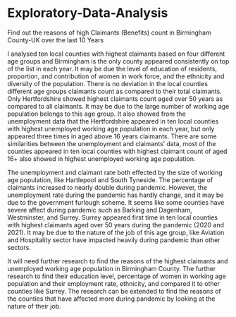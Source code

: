 # Exploratory-Data-Analysis
Find out the reasons of high Claimants (Benefits) count in Birmingham County-UK over the last 10 Years

I analysed ten local counties with highest claimants based on four different age groups and Birmingham is the only county appeared consistently on top of the list in each year. It may be due the level of education of residents, proportion, and contribution of women in work force, and the ethnicity and diversity of the population. There is no deviation in the local counties different age groups claimants count as compared to their total claimants. Only Hertfordshire showed highest claimants count aged over 50 years as compared to all claimants. It may be due to the large number of working age population belongs to this age group. It also showed from the unemployment data that the Hertfordshire appeared in ten local counties with highest unemployed working age population in each year, but only appeared three times in aged above 16 years claimants. There are some similarities between the unemployment and claimants’ data, most of the counties appeared in ten local counties with highest claimant count of aged 16+ also showed in highest unemployed working age population. 

The unemployment and claimant rate both effected by the size of working age population, like Hartlepool and South Tyneside. The percentage of claimants increased to nearly double during pandemic. However, the unemployment rate during the pandemic has hardly change, and it may be due to the government furlough scheme. It seems like some counties have severe affect during pandemic such as Barking and Dagenham, Westminster, and Surrey. Surrey appeared first time in ten local counties with highest claimants aged over 50 years during the pandemic (2020 and 2021). It may be due to the nature of the job of this age group, like Aviation and Hospitality sector have impacted heavily during pandemic than other sectors.  

It will need further research to find the reasons of the highest claimants and unemployed working age population in Birmingham County. The further research to find their education level, percentage of women in working age population and their employment rate, ethnicity, and compared it to other counties like Surrey. The research can be extended to find the reasons of the counties that have affected more during pandemic by looking at the nature of their job.   
